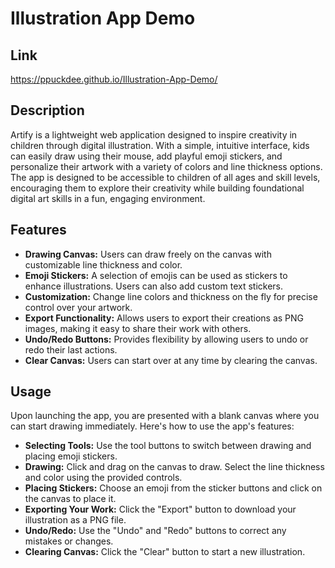 # Illustration App Demo
## Link
https://ppuckdee.github.io/Illustration-App-Demo/

## Description

Artify is a lightweight web application designed to inspire creativity in children through digital illustration. With a simple, intuitive interface, kids can easily draw using their mouse, add playful emoji stickers, and personalize their artwork with a variety of colors and line thickness options. The app is designed to be accessible to children of all ages and skill levels, encouraging them to explore their creativity while building foundational digital art skills in a fun, engaging environment.

## Features

- **Drawing Canvas:** Users can draw freely on the canvas with customizable line thickness and color.
- **Emoji Stickers:** A selection of emojis can be used as stickers to enhance illustrations. Users can also add custom text stickers.
- **Customization:** Change line colors and thickness on the fly for precise control over your artwork.
- **Export Functionality:** Allows users to export their creations as PNG images, making it easy to share their work with others.
- **Undo/Redo Buttons:** Provides flexibility by allowing users to undo or redo their last actions.
- **Clear Canvas:** Users can start over at any time by clearing the canvas.

## Usage

Upon launching the app, you are presented with a blank canvas where you can start drawing immediately. Here's how to use the app's features:

- **Selecting Tools:** Use the tool buttons to switch between drawing and placing emoji stickers.
- **Drawing:** Click and drag on the canvas to draw. Select the line thickness and color using the provided controls.
- **Placing Stickers:** Choose an emoji from the sticker buttons and click on the canvas to place it.
- **Exporting Your Work:** Click the "Export" button to download your illustration as a PNG file.
- **Undo/Redo:** Use the "Undo" and "Redo" buttons to correct any mistakes or changes.
- **Clearing Canvas:** Click the "Clear" button to start a new illustration.

